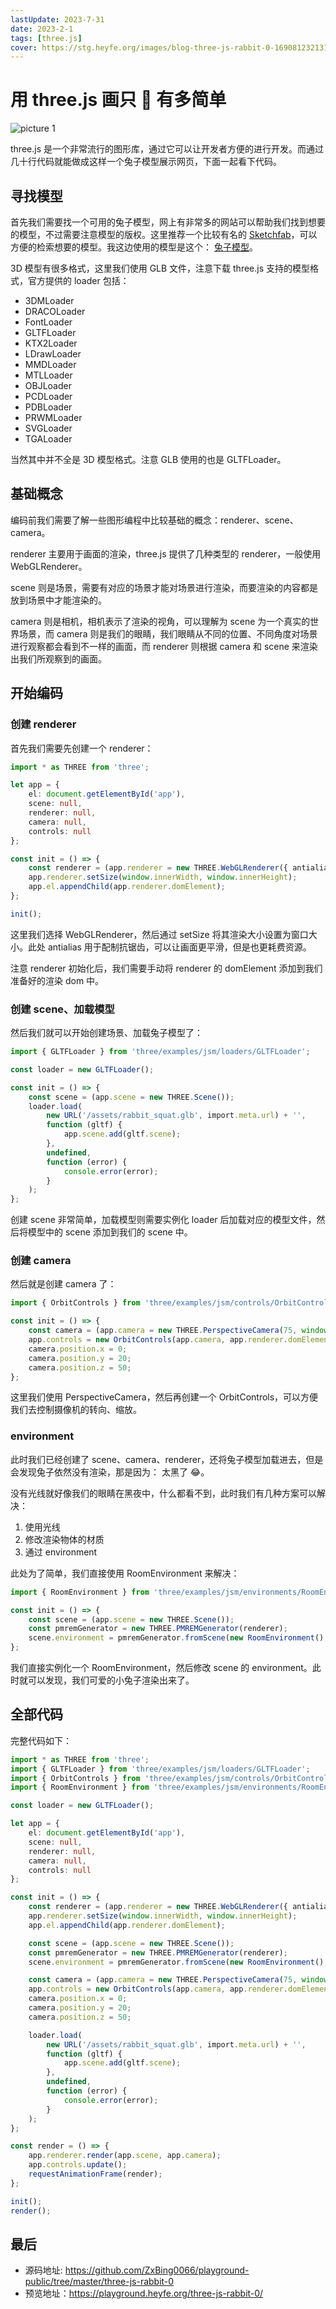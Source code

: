 ```yaml
---
lastUpdate: 2023-7-31
date: 2023-2-1
tags: [three.js]
cover: https://stg.heyfe.org/images/blog-three-js-rabbit-0-1690812321314.png
---
```


# 用 three.js 画只 🐰 有多简单

![picture 1](https://stg.heyfe.org/images/blog-three-js-rabbit-0-97.gif)

three.js 是一个非常流行的图形库，通过它可以让开发者方便的进行开发。而通过几十行代码就能做成这样一个兔子模型展示网页，下面一起看下代码。

## 寻找模型

首先我们需要找一个可用的兔子模型，网上有非常多的网站可以帮助我们找到想要的模型，不过需要注意模型的版权。这里推荐一个比较有名的 [Sketchfab](https://sketchfab.com/)，可以方便的检索想要的模型。我这边使用的模型是这个： [兔子模型](https://sketchfab.com/3d-models/rabbit-squat-08d4bf632019457bbfb87c3a9b3b9803)。

3D 模型有很多格式，这里我们使用 GLB 文件，注意下载 three.js 支持的模型格式，官方提供的 loader 包括：

-   3DMLoader
-   DRACOLoader
-   FontLoader
-   GLTFLoader
-   KTX2Loader
-   LDrawLoader
-   MMDLoader
-   MTLLoader
-   OBJLoader
-   PCDLoader
-   PDBLoader
-   PRWMLoader
-   SVGLoader
-   TGALoader

当然其中并不全是 3D 模型格式。注意 GLB 使用的也是 GLTFLoader。

## 基础概念

编码前我们需要了解一些图形编程中比较基础的概念：renderer、scene、camera。

renderer 主要用于画面的渲染，three.js 提供了几种类型的 renderer，一般使用 WebGLRenderer。

scene 则是场景，需要有对应的场景才能对场景进行渲染，而要渲染的内容都是放到场景中才能渲染的。

camera 则是相机，相机表示了渲染的视角，可以理解为 scene 为一个真实的世界场景，而 camera 则是我们的眼睛，我们眼睛从不同的位置、不同角度对场景进行观察都会看到不一样的画面，而 renderer 则根据 camera 和 scene 来渲染出我们所观察到的画面。

## 开始编码

### 创建 renderer

首先我们需要先创建一个 renderer：

```ts
import * as THREE from 'three';

let app = {
    el: document.getElementById('app'),
    scene: null,
    renderer: null,
    camera: null,
    controls: null
};

const init = () => {
    const renderer = (app.renderer = new THREE.WebGLRenderer({ antialias: true }));
    app.renderer.setSize(window.innerWidth, window.innerHeight);
    app.el.appendChild(app.renderer.domElement);
};

init();
```

这里我们选择 WebGLRenderer，然后通过 setSize 将其渲染大小设置为窗口大小。此处 antialias 用于配制抗锯齿，可以让画面更平滑，但是也更耗费资源。

注意 renderer 初始化后，我们需要手动将 renderer 的 domElement 添加到我们准备好的渲染 dom 中。

### 创建 scene、加载模型

然后我们就可以开始创建场景、加载兔子模型了：

```ts
import { GLTFLoader } from 'three/examples/jsm/loaders/GLTFLoader';

const loader = new GLTFLoader();

const init = () => {
    const scene = (app.scene = new THREE.Scene());
    loader.load(
        new URL('/assets/rabbit_squat.glb', import.meta.url) + '',
        function (gltf) {
            app.scene.add(gltf.scene);
        },
        undefined,
        function (error) {
            console.error(error);
        }
    );
};
```

创建 scene 非常简单，加载模型则需要实例化 loader 后加载对应的模型文件，然后将模型中的 scene 添加到我们的 scene 中。

### 创建 camera

然后就是创建 camera 了：

```ts
import { OrbitControls } from 'three/examples/jsm/controls/OrbitControls';

const init = () => {
    const camera = (app.camera = new THREE.PerspectiveCamera(75, window.innerWidth / window.innerHeight, 0.1, 1000));
    app.controls = new OrbitControls(app.camera, app.renderer.domElement);
    camera.position.x = 0;
    camera.position.y = 20;
    camera.position.z = 50;
};
```

这里我们使用 PerspectiveCamera，然后再创建一个 OrbitControls，可以方便我们去控制摄像机的转向、缩放。

### environment

此时我们已经创建了 scene、camera、renderer，还将兔子模型加载进去，但是会发现兔子依然没有渲染，那是因为： 太黑了 😂。

没有光线就好像我们的眼睛在黑夜中，什么都看不到，此时我们有几种方案可以解决：

1. 使用光线
2. 修改渲染物体的材质
3. 通过 environment

此处为了简单，我们直接使用 RoomEnvironment 来解决：

```ts
import { RoomEnvironment } from 'three/examples/jsm/environments/RoomEnvironment.js';

const init = () => {
    const scene = (app.scene = new THREE.Scene());
    const pmremGenerator = new THREE.PMREMGenerator(renderer);
    scene.environment = pmremGenerator.fromScene(new RoomEnvironment(), 0.04).texture;
};
```

我们直接实例化一个 RoomEnvironment，然后修改 scene 的 environment。此时就可以发现，我们可爱的小兔子渲染出来了。

## 全部代码

完整代码如下：

```ts
import * as THREE from 'three';
import { GLTFLoader } from 'three/examples/jsm/loaders/GLTFLoader';
import { OrbitControls } from 'three/examples/jsm/controls/OrbitControls';
import { RoomEnvironment } from 'three/examples/jsm/environments/RoomEnvironment.js';

const loader = new GLTFLoader();

let app = {
    el: document.getElementById('app'),
    scene: null,
    renderer: null,
    camera: null,
    controls: null
};

const init = () => {
    const renderer = (app.renderer = new THREE.WebGLRenderer({ antialias: true }));
    app.renderer.setSize(window.innerWidth, window.innerHeight);
    app.el.appendChild(app.renderer.domElement);

    const scene = (app.scene = new THREE.Scene());
    const pmremGenerator = new THREE.PMREMGenerator(renderer);
    scene.environment = pmremGenerator.fromScene(new RoomEnvironment(), 0.04).texture;

    const camera = (app.camera = new THREE.PerspectiveCamera(75, window.innerWidth / window.innerHeight, 0.1, 1000));
    app.controls = new OrbitControls(app.camera, app.renderer.domElement);
    camera.position.x = 0;
    camera.position.y = 20;
    camera.position.z = 50;

    loader.load(
        new URL('/assets/rabbit_squat.glb', import.meta.url) + '',
        function (gltf) {
            app.scene.add(gltf.scene);
        },
        undefined,
        function (error) {
            console.error(error);
        }
    );
};

const render = () => {
    app.renderer.render(app.scene, app.camera);
    app.controls.update();
    requestAnimationFrame(render);
};

init();
render();
```

## 最后

-   源码地址: https://github.com/ZxBing0066/playground-public/tree/master/three-js-rabbit-0
-   预览地址：https://playground.heyfe.org/three-js-rabbit-0/
